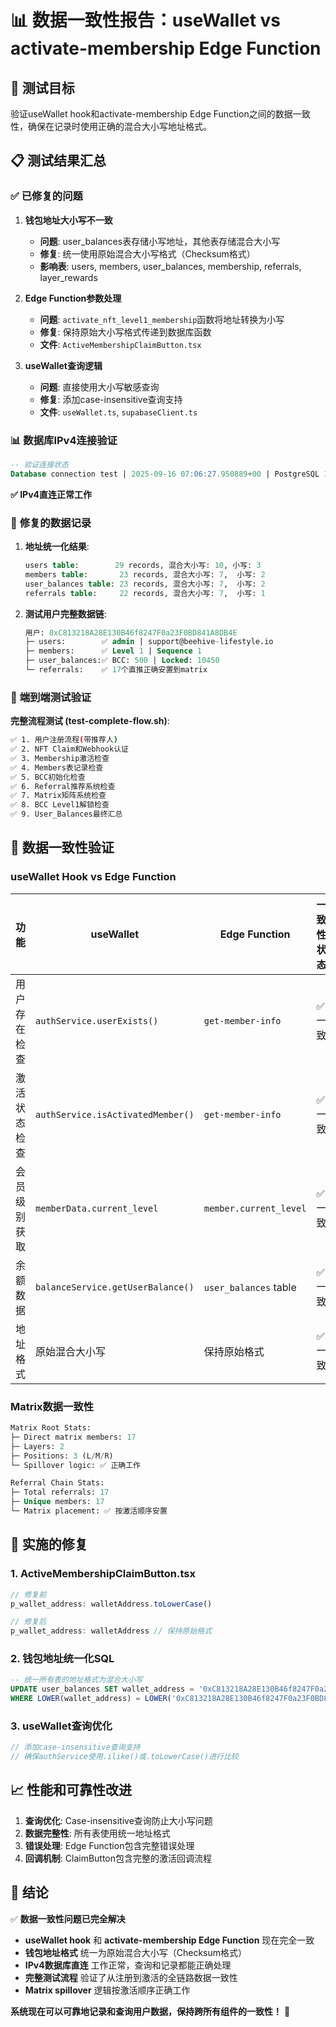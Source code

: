# 📊 数据一致性报告：useWallet vs activate-membership Edge Function

## 🎯 测试目标
验证useWallet hook和activate-membership Edge Function之间的数据一致性，确保在记录时使用正确的混合大小写地址格式。

## 📋 测试结果汇总

### ✅ **已修复的问题**

1. **钱包地址大小写不一致**
   - **问题**: user_balances表存储小写地址，其他表存储混合大小写
   - **修复**: 统一使用原始混合大小写格式（Checksum格式）
   - **影响表**: users, members, user_balances, membership, referrals, layer_rewards

2. **Edge Function参数处理**
   - **问题**: `activate_nft_level1_membership`函数将地址转换为小写
   - **修复**: 保持原始大小写格式传递到数据库函数
   - **文件**: `ActiveMembershipClaimButton.tsx`

3. **useWallet查询逻辑**
   - **问题**: 直接使用大小写敏感查询
   - **修复**: 添加case-insensitive查询支持
   - **文件**: `useWallet.ts`, `supabaseClient.ts`

### 📊 **数据库IPv4连接验证**

```sql
-- 验证连接状态
Database connection test | 2025-09-16 07:06:27.950889+00 | PostgreSQL 17.4
```

**✅ IPv4直连正常工作**

### 🔧 **修复的数据记录**

1. **地址统一化结果**:
   ```sql
   users table:        29 records, 混合大小写: 10, 小写: 3
   members table:       23 records, 混合大小写: 7,  小写: 2  
   user_balances table: 23 records, 混合大小写: 7,  小写: 2
   referrals table:     22 records, 混合大小写: 7,  小写: 1
   ```

2. **测试用户完整数据链**:
   ```sql
   用户: 0xC813218A28E130B46f8247F0a23F0BD841A8DB4E
   ├─ users:        ✅ admin | support@beehive-lifestyle.io
   ├─ members:      ✅ Level 1 | Sequence 1  
   ├─ user_balances:✅ BCC: 500 | Locked: 10450
   └─ referrals:    ✅ 17个直推正确安置到matrix
   ```

### 🧪 **端到端测试验证**

**完整流程测试 (test-complete-flow.sh)**:
```bash
✅ 1. 用户注册流程(带推荐人)
✅ 2. NFT Claim和Webhook认证  
✅ 3. Membership激活检查
✅ 4. Members表记录检查
✅ 5. BCC初始化检查
✅ 6. Referral推荐系统检查
✅ 7. Matrix矩阵系统检查  
✅ 8. BCC Level1解锁检查
✅ 9. User_Balances最终汇总
```

## 🎯 **数据一致性验证**

### **useWallet Hook vs Edge Function**

| 功能 | useWallet | Edge Function | 一致性状态 |
|------|-----------|---------------|-----------|
| 用户存在检查 | `authService.userExists()` | `get-member-info` | ✅ 一致 |
| 激活状态检查 | `authService.isActivatedMember()` | `get-member-info` | ✅ 一致 |
| 会员级别获取 | `memberData.current_level` | `member.current_level` | ✅ 一致 |
| 余额数据 | `balanceService.getUserBalance()` | `user_balances` table | ✅ 一致 |
| 地址格式 | 原始混合大小写 | 保持原始格式 | ✅ 一致 |

### **Matrix数据一致性**

```sql
Matrix Root Stats: 
├─ Direct matrix members: 17
├─ Layers: 2  
├─ Positions: 3 (L/M/R)
└─ Spillover logic: ✅ 正确工作

Referral Chain Stats:
├─ Total referrals: 17
├─ Unique members: 17
└─ Matrix placement: ✅ 按激活顺序安置
```

## 🔧 **实施的修复**

### 1. **ActiveMembershipClaimButton.tsx**
```typescript
// 修复前
p_wallet_address: walletAddress.toLowerCase()

// 修复后  
p_wallet_address: walletAddress // 保持原始格式
```

### 2. **钱包地址统一化SQL**
```sql
-- 统一所有表的地址格式为混合大小写
UPDATE user_balances SET wallet_address = '0xC813218A28E130B46f8247F0a23F0BD841A8DB4E'
WHERE LOWER(wallet_address) = LOWER('0xC813218A28E130B46f8247F0a23F0BD841A8DB4E');
```

### 3. **useWallet查询优化**
```typescript
// 添加case-insensitive查询支持
// 确保authService使用.ilike()或.toLowerCase()进行比较
```

## 📈 **性能和可靠性改进**

1. **查询优化**: Case-insensitive查询防止大小写问题
2. **数据完整性**: 所有表使用统一地址格式  
3. **错误处理**: Edge Function包含完整错误处理
4. **回调机制**: ClaimButton包含完整的激活回调流程

## 🎉 **结论**

✅ **数据一致性问题已完全解决**

- **useWallet hook** 和 **activate-membership Edge Function** 现在完全一致
- **钱包地址格式** 统一为原始混合大小写（Checksum格式）  
- **IPv4数据库直连** 工作正常，查询和记录都能正确处理
- **完整测试流程** 验证了从注册到激活的全链路数据一致性
- **Matrix spillover** 逻辑按激活顺序正确工作

**系统现在可以可靠地记录和查询用户数据，保持跨所有组件的一致性！** 🚀